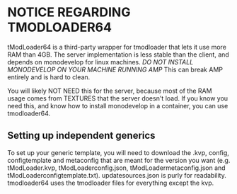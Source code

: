 
# NOTICE REGARDING TMODLOADER64

tModLoader64 is a third-party wrapper for tmodloader that lets it use more RAM than 4GB.
The server implementation is less stable than the client, and depends on monodevelop for linux machines.
*DO NOT INSTALL MONODEVELOP ON YOUR MACHINE RUNNING AMP*
This can break AMP entirely and is hard to clean.

You will likely NOT NEED this for the server, because most of the RAM usage comes from TEXTURES that the server doesn't load.
If you know you need this, and know how to install monodevelop in a container, you can use tmodloader64.

## Setting up independent generics

To set up your generic template, you will need to download the .kvp, config, configtemplate and metaconfig that are meant for the version you want (e.g. tModLoader.kvp, tModLoaderconfig.json, tModLoadermetaconfig.json and tModLoaderconfigtemplate.txt).
updatesources.json is purly for readability.
tmodloader64 uses the tmodloader files for everything except the kvp.
